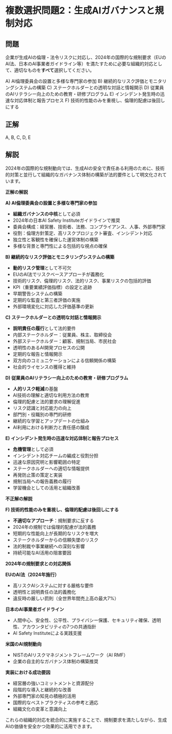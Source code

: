# 複数選択問題2：生成AIガバナンスと規制対応

## 問題
企業が生成AIの倫理・法令リスクに対応し、2024年の国際的な規制要求（EUのAI法、日本のAI事業者ガイドライン等）を満たすために必要な組織的対応として、適切なものを**すべて**選択してください。

A) AI倫理委員会の設置と多様な専門家の参加
B) 継続的なリスク評価とモニタリングシステムの構築
C) ステークホルダーとの透明な対話と情報開示
D) 従業員のAIリテラシー向上のための教育・研修プログラム
E) インシデント発生時の迅速な対応体制と報告プロセス
F) 技術的性能のみを重視し、倫理的配慮は後回しにする

## 正解
A, B, C, D, E

## 解説
2024年の国際的な規制動向では、生成AIの安全で責任ある利用のために、技術的対策と並行して組織的なガバナンス体制の構築が法的要件として明文化されています。

**正解の解説**

**A) AI倫理委員会の設置と多様な専門家の参加**
- **組織ガバナンスの中核**として必須
- 2024年の日本AI Safety Instituteガイドラインで推奨
- 委員会構成：経営層、技術者、法務、コンプライアンス、人事、外部専門家
- 役割：倫理方針策定、高リスクプロジェクト審査、インシデント対応
- 独立性と客観性を確保した運営体制の構築
- 多様な背景と専門性による包括的な視点の確保

**B) 継続的なリスク評価とモニタリングシステムの構築**
- **動的リスク管理**として不可欠
- EUのAI法でリスクベースアプローチが義務化
- 技術的リスク、倫理的リスク、法的リスク、事業リスクの包括的評価
- KPI（重要業績評価指標）の設定と追跡
- 早期警告システムの構築
- 定期的な監査と第三者評価の実施
- 外部環境変化に対応した評価基準の更新

**C) ステークホルダーとの透明な対話と情報開示**
- **説明責任の履行**として法的要件
- 内部ステークホルダー：従業員、株主、取締役会
- 外部ステークホルダー：顧客、規制当局、市民社会
- 透明性のあるAI開発プロセスの公開
- 定期的な報告と情報開示
- 双方向のコミュニケーションによる信頼関係の構築
- 社会的ライセンスの獲得と維持

**D) 従業員のAIリテラシー向上のための教育・研修プログラム**
- **人的リスク軽減**の基盤
- AI技術の理解と適切な利用方法の教育
- 倫理的配慮と法的要求の理解促進
- リスク認識と対応能力の向上
- 部門別・役職別の専門的研修
- 継続的な学習とアップデートの仕組み
- AI利用における判断力と責任感の醸成

**E) インシデント発生時の迅速な対応体制と報告プロセス**
- **危機管理**として必須
- インシデント対応チームの編成と役割分担
- 迅速な原因究明と影響範囲の特定
- ステークホルダーへの適切な情報提供
- 再発防止策の策定と実装
- 規制当局への報告義務の履行
- 学習機会としての活用と組織改善

**不正解の解説**

**F) 技術的性能のみを重視し、倫理的配慮は後回しにする**
- **不適切なアプローチ**：規制要求に反する
- 2024年の規制では倫理的配慮が法的義務
- 短期的な性能向上が長期的なリスクを増大
- ステークホルダーからの信頼失墜のリスク
- 法的制裁や事業継続への深刻な影響
- 持続可能なAI活用の阻害要因

**2024年の規制要求との対応関係**

**EUのAI法（2024年施行）**
- 高リスクAIシステムに対する厳格な要件
- 透明性と説明責任の法的義務化
- 違反時の厳しい罰則（全世界年間売上高の最大7%）

**日本のAI事業者ガイドライン**
- 人間中心、安全性、公平性、プライバシー保護、セキュリティ確保、透明性、アカウンタビリティの7つの共通指針
- AI Safety Instituteによる実践支援

**米国のAI規制動向**
- NISTのAIリスクマネジメントフレームワーク（AI RMF）
- 企業の自主的なガバナンス体制の構築推奨

**実装における成功要因**
- 経営層の強いコミットメントと資源配分
- 段階的な導入と継続的な改善
- 外部専門家の知見の積極的活用
- 国際的なベストプラクティスの参考と適応
- 組織文化の変革と意識向上

これらの組織的対応を統合的に実施することで、規制要求を満たしながら、生成AIの価値を安全かつ効果的に活用できます。 